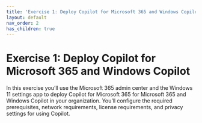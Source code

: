 ```yaml
---
title: 'Exercise 1: Deploy Copilot for Microsoft 365 and Windows Copilot'
layout: default
nav_order: 2
has_children: true
---
```


# Exercise 1: Deploy Copilot for Microsoft 365 and Windows Copilot

In this exercise you’ll use the Microsoft 365 admin center and the Windows 11 settings app to deploy Copilot for Microsoft 365 for Microsoft 365 and Windows Copilot in your organization. You’ll configure the required prerequisites, network requirements, license requirements, and privacy settings for using Copilot.

